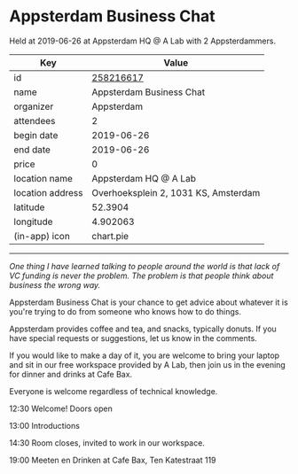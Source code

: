 # Appsterdam Business Chat
Held at 2019-06-26 at Appsterdam HQ @ A Lab with 2 Appsterdammers.
        
|Key|Value
|---|---|
|id|[258216617](https://www.meetup.com/appsterdam/events/258216617/)|
|name|Appsterdam Business Chat|
|organizer|Appsterdam|
|attendees|2|
|begin date|2019-06-26|
|end date|2019-06-26|
|price|0|
|location name|Appsterdam HQ @ A Lab|
|location address|Overhoeksplein 2, 1031 KS, Amsterdam|
|latitude|52.3904|
|longitude|4.902063|
|(in-app) icon|chart.pie|

---

*One thing I have learned talking to people around the world is that lack of VC funding is never the problem. The problem is that people think about business the wrong way.*

Appsterdam Business Chat is your chance to get advice about whatever it is you're trying to do from someone who knows how to do things.

Appsterdam provides coffee and tea, and snacks, typically donuts. If you have special requests or suggestions, let us know in the comments.

If you would like to make a day of it, you are welcome to bring your laptop and sit in our free workspace provided by A Lab, then join us in the evening for dinner and drinks at Cafe Bax.

Everyone is welcome regardless of technical knowledge.

12:30 Welcome! Doors open

13:00 Introductions

14:30 Room closes, invited to work in our workspace.

19:00 Meeten en Drinken at Cafe Bax, Ten Katestraat 119


